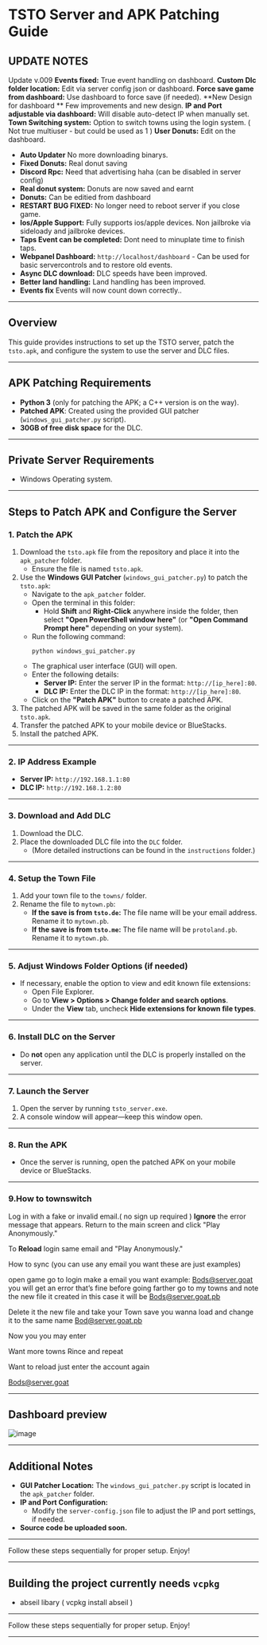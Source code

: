# TSTO Server and APK Patching Guide

## UPDATE NOTES

Update v.009
**Events fixed:** True event handling on dashboard.
**Custom Dlc folder location:** Edit via server config json or dashboard.
**Force save game from dashboard:** Use dashboard to force save (if needed).
**New Design for dashboard ** Few improvements and new design.
**IP and Port adjustable via dashboard:** Will disable auto-detect IP when manually set.
**Town Switching system:** Option to switch towns using the login system. ( Not true multiuser - but could be used as 1 )
**User Donuts:** Edit on the dashboard.
- **Auto Updater** No more downloading binarys.
- **Fixed Donuts:** Real donut saving
- **Discord Rpc:** Need that advertising haha (can be disabled in server config)
- **Real donut system:** Donuts are now saved and earnt
- **Donuts:** Can be editied from dashboard
- **RESTART BUG FIXED:** No longer need to reboot server if you close game.
- **Ios/Apple Support:** Fully supports ios/apple devices. Non jailbroke via sideloady and jailbroke devices.
- **Taps Event can be completed:** Dont need to minuplate time to finish taps.
- **Webpanel Dashboard:** ``http://localhost/dashboard`` - Can be used for basic servercontrols and to restore old events.
- **Async DLC download:** DLC speeds have been improved.
- **Better land handling:** Land handling has been improved.
- **Events fix** Events will now count down correctly..
---

## Overview
This guide provides instructions to set up the TSTO server, patch the `tsto.apk`, and configure the system to use the server and DLC files.

---

## APK Patching Requirements
- **Python 3** (only for patching the APK; a C++ version is on the way).
- **Patched APK**: Created using the provided GUI patcher (`windows_gui_patcher.py` script).
- **30GB of free disk space** for the DLC.

---


## Private Server Requirements
- Windows Operating system.
  
---

## Steps to Patch APK and Configure the Server

### 1. Patch the APK
1. Download the `tsto.apk` file from the repository and place it into the `apk_patcher` folder.
   - Ensure the file is named `tsto.apk`.
2. Use the **Windows GUI Patcher** (`windows_gui_patcher.py`) to patch the `tsto.apk`:
   - Navigate to the `apk_patcher` folder.
   - Open the terminal in this folder:
     - Hold **Shift** and **Right-Click** anywhere inside the folder, then select **"Open PowerShell window here"** (or **"Open Command Prompt here"** depending on your system).
   - Run the following command:
     ```
     python windows_gui_patcher.py
     ```
   - The graphical user interface (GUI) will open.
   - Enter the following details:
     - **Server IP:** Enter the server IP in the format: `http://[ip_here]:80`.
     - **DLC IP:** Enter the DLC IP in the format: `http://[ip_here]:80`.
   - Click on the **"Patch APK"** button to create a patched APK.
3. The patched APK will be saved in the same folder as the original `tsto.apk`.
4. Transfer the patched APK to your mobile device or BlueStacks.
5. Install the patched APK.



---

### 2. IP Address Example
- **Server IP:** `http://192.168.1.1:80`
- **DLC IP:** `http://192.168.1.2:80`

---

### 3. Download and Add DLC
1. Download the DLC.
2. Place the downloaded DLC file into the `DLC` folder.
   - (More detailed instructions can be found in the `instructions` folder.)

---

### 4. Setup the Town File
1. Add your town file to the `towns/` folder.
2. Rename the file to `mytown.pb`:
   - **If the save is from `tsto.de`:** The file name will be your email address. Rename it to `mytown.pb`.
   - **If the save is from `tsto.me`:** The file name will be `protoland.pb`. Rename it to `mytown.pb`.

---

### 5. Adjust Windows Folder Options (if needed)
- If necessary, enable the option to view and edit known file extensions:
  - Open File Explorer.
  - Go to **View > Options > Change folder and search options**.
  - Under the **View** tab, uncheck **Hide extensions for known file types**.

---

### 6. Install DLC on the Server
- Do **not** open any application until the DLC is properly installed on the server.

---

### 7. Launch the Server
1. Open the server by running `tsto_server.exe`.
2. A console window will appear—keep this window open.

---

### 8. Run the APK
- Once the server is running, open the patched APK on your mobile device or BlueStacks.

---


### 9.How to townswitch

Log in with a fake or invalid email.( no sign up required )
**Ignore** the error message that appears.
Return to the main screen and click "Play Anonymously."

To **Reload** login same email and "Play Anonymously."

How to sync (you can use any email you want these are just examples) 

open game go to login make a email you want example: Bods@server.goat you will get an error that’s fine before going farther go to my towns and note the new file it created in this case it will be Bods@server.goat.pb

 Delete it the new file and take your Town save you wanna load and change it to the same name Bod@server.goat.pb

Now you you may enter 

Want more towns Rince and repeat

Want to reload just enter the account again 

Bods@server.goat 

---

## Dashboard preview

![image](https://github.com/user-attachments/assets/9b454aa5-0022-4247-98e5-99e69dddb8cb)



---

## Additional Notes
- **GUI Patcher Location:** The `windows_gui_patcher.py` script is located in the `apk_patcher` folder.
- **IP and Port Configuration:**
  - Modify the `server-config.json` file to adjust the IP and port settings, if needed.
- **Source code be uploaded soon.**
---

Follow these steps sequentially for proper setup. Enjoy!

---

## Building the project currently needs `vcpkg` 
- abseil libary
  ( vcpkg install abseil )
---




Follow these steps sequentially for proper setup. Enjoy!

---

